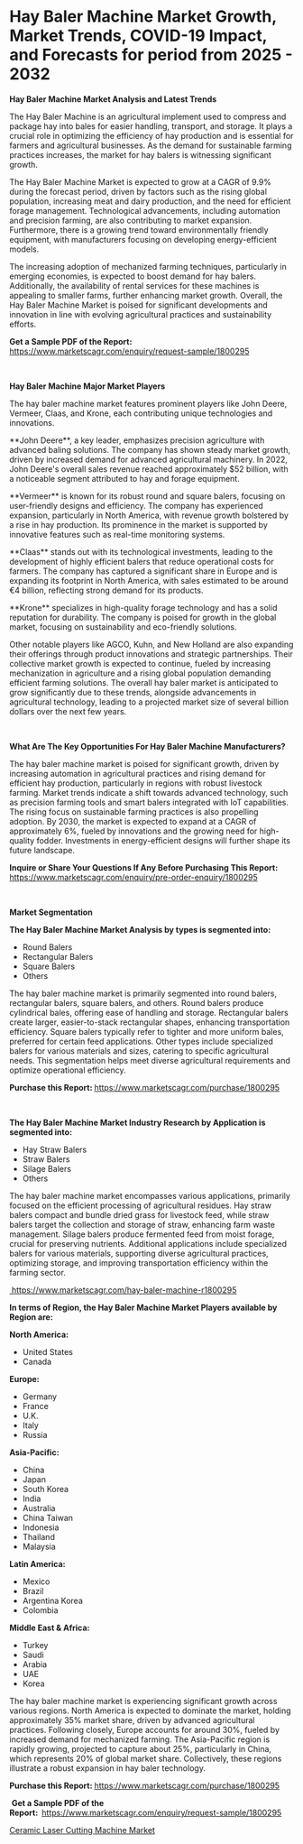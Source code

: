 <p><h1>Hay Baler Machine Market Growth, Market Trends, COVID-19 Impact, and Forecasts for period from 2025 - 2032</h1></p><p><strong>Hay Baler Machine Market Analysis and Latest Trends</strong></p>
<p><p>The Hay Baler Machine is an agricultural implement used to compress and package hay into bales for easier handling, transport, and storage. It plays a crucial role in optimizing the efficiency of hay production and is essential for farmers and agricultural businesses. As the demand for sustainable farming practices increases, the market for hay balers is witnessing significant growth.</p><p>The Hay Baler Machine Market is expected to grow at a CAGR of 9.9% during the forecast period, driven by factors such as the rising global population, increasing meat and dairy production, and the need for efficient forage management. Technological advancements, including automation and precision farming, are also contributing to market expansion. Furthermore, there is a growing trend toward environmentally friendly equipment, with manufacturers focusing on developing energy-efficient models.</p><p>The increasing adoption of mechanized farming techniques, particularly in emerging economies, is expected to boost demand for hay balers. Additionally, the availability of rental services for these machines is appealing to smaller farms, further enhancing market growth. Overall, the Hay Baler Machine Market is poised for significant developments and innovation in line with evolving agricultural practices and sustainability efforts.</p></p>
<p><strong>Get a Sample PDF of the Report:&nbsp;</strong> <a href="https://www.marketscagr.com/enquiry/request-sample/1800295?utm_campaign=1944&utm_medium=2&utm_source=Github&utm_content=ia&utm_term=19022025&utm_id=hay-baler-machine">https://www.marketscagr.com/enquiry/request-sample/1800295</a></p>
<p>&nbsp;</p>
<p><strong>Hay Baler Machine Major Market Players</strong></p>
<p><p>The hay baler machine market features prominent players like John Deere, Vermeer, Claas, and Krone, each contributing unique technologies and innovations. </p><p>**John Deere**, a key leader, emphasizes precision agriculture with advanced baling solutions. The company has shown steady market growth, driven by increased demand for advanced agricultural machinery. In 2022, John Deere's overall sales revenue reached approximately $52 billion, with a noticeable segment attributed to hay and forage equipment.</p><p>**Vermeer** is known for its robust round and square balers, focusing on user-friendly designs and efficiency. The company has experienced expansion, particularly in North America, with revenue growth bolstered by a rise in hay production. Its prominence in the market is supported by innovative features such as real-time monitoring systems.</p><p>**Claas** stands out with its technological investments, leading to the development of highly efficient balers that reduce operational costs for farmers. The company has captured a significant share in Europe and is expanding its footprint in North America, with sales estimated to be around €4 billion, reflecting strong demand for its products.</p><p>**Krone** specializes in high-quality forage technology and has a solid reputation for durability. The company is poised for growth in the global market, focusing on sustainability and eco-friendly solutions. </p><p>Other notable players like AGCO, Kuhn, and New Holland are also expanding their offerings through product innovations and strategic partnerships. Their collective market growth is expected to continue, fueled by increasing mechanization in agriculture and a rising global population demanding efficient farming solutions. The overall hay baler market is anticipated to grow significantly due to these trends, alongside advancements in agricultural technology, leading to a projected market size of several billion dollars over the next few years.</p></p>
<p>&nbsp;</p>
<p><strong>What Are The Key Opportunities For Hay Baler Machine Manufacturers?</strong></p>
<p><p>The hay baler machine market is poised for significant growth, driven by increasing automation in agricultural practices and rising demand for efficient hay production, particularly in regions with robust livestock farming. Market trends indicate a shift towards advanced technology, such as precision farming tools and smart balers integrated with IoT capabilities. The rising focus on sustainable farming practices is also propelling adoption. By 2030, the market is expected to expand at a CAGR of approximately 6%, fueled by innovations and the growing need for high-quality fodder. Investments in energy-efficient designs will further shape its future landscape.</p></p>
<p><strong>Inquire or Share Your Questions If Any Before Purchasing This Report:</strong> <a href="https://www.marketscagr.com/enquiry/pre-order-enquiry/1800295?utm_campaign=1944&utm_medium=2&utm_source=Github&utm_content=ia&utm_term=19022025&utm_id=hay-baler-machine">https://www.marketscagr.com/enquiry/pre-order-enquiry/1800295</a></p>
<p>&nbsp;</p>
<p><strong>Market Segmentation</strong></p>
<p><strong>The Hay Baler Machine Market Analysis by types is segmented into:</strong></p>
<p><ul><li>Round Balers</li><li>Rectangular Balers</li><li>Square Balers</li><li>Others</li></ul></p>
<p><p>The hay baler machine market is primarily segmented into round balers, rectangular balers, square balers, and others. Round balers produce cylindrical bales, offering ease of handling and storage. Rectangular balers create larger, easier-to-stack rectangular shapes, enhancing transportation efficiency. Square balers typically refer to tighter and more uniform bales, preferred for certain feed applications. Other types include specialized balers for various materials and sizes, catering to specific agricultural needs. This segmentation helps meet diverse agricultural requirements and optimize operational efficiency.</p></p>
<p><strong>Purchase this Report:&nbsp;</strong><a href="https://www.marketscagr.com/purchase/1800295?utm_campaign=1944&utm_medium=2&utm_source=Github&utm_content=ia&utm_term=19022025&utm_id=hay-baler-machine">https://www.marketscagr.com/purchase/1800295</a></p>
<p>&nbsp;</p>
<p><strong>The Hay Baler Machine Market Industry Research by Application is segmented into:</strong></p>
<p><ul><li>Hay Straw Balers</li><li>Straw Balers</li><li>Silage Balers</li><li>Others</li></ul></p>
<p><p>The hay baler machine market encompasses various applications, primarily focused on the efficient processing of agricultural residues. Hay straw balers compact and bundle dried grass for livestock feed, while straw balers target the collection and storage of straw, enhancing farm waste management. Silage balers produce fermented feed from moist forage, crucial for preserving nutrients. Additional applications include specialized balers for various materials, supporting diverse agricultural practices, optimizing storage, and improving transportation efficiency within the farming sector.</p></p>
<p><a href="https://www.marketscagr.com/hay-baler-machine-r1800295?utm_campaign=1944&utm_medium=2&utm_source=Github&utm_content=ia&utm_term=19022025&utm_id=hay-baler-machine">&nbsp;https://www.marketscagr.com/hay-baler-machine-r1800295</a></p>
<p><strong>In terms of Region, the Hay Baler Machine Market Players available by Region are:</strong></p>
<p>
    <p> <strong> North America: </strong>
        <ul>
            <li>United States</li>
            <li>Canada</li>
        </ul>
        </p> 
    <p> <strong> Europe: </strong>
        <ul>
            <li>Germany</li>
            <li>France</li>
            <li>U.K.</li>
            <li>Italy</li>
            <li>Russia</li>
        </ul>
        </p> 
    <p> <strong> Asia-Pacific: </strong>
        <ul>
            <li>China</li>
            <li>Japan</li>
            <li>South Korea</li>
            <li>India</li>
            <li>Australia</li>
            <li>China Taiwan</li>
            <li>Indonesia</li>
            <li>Thailand</li>
            <li>Malaysia</li>
        </ul>
        </p> 
    <p> <strong> Latin America: </strong>
        <ul>
            <li>Mexico</li>
            <li>Brazil</li>
            <li>Argentina Korea</li>
            <li>Colombia</li>
        </ul>
        </p> 
    <p> <strong> Middle East & Africa: </strong>
        <ul>
            <li>Turkey</li>
            <li>Saudi</li>
            <li>Arabia</li>
            <li>UAE</li>
            <li>Korea</li>
        </ul>
    </p>
    </p>
<p><p>The hay baler machine market is experiencing significant growth across various regions. North America is expected to dominate the market, holding approximately 35% market share, driven by advanced agricultural practices. Following closely, Europe accounts for around 30%, fueled by increased demand for mechanized farming. The Asia-Pacific region is rapidly growing, projected to capture about 25%, particularly in China, which represents 20% of global market share. Collectively, these regions illustrate a robust expansion in hay baler technology.</p></p>
<p><strong>Purchase this Report: </strong><a href="https://www.marketscagr.com/purchase/1800295?utm_campaign=1944&utm_medium=2&utm_source=Github&utm_content=ia&utm_term=19022025&utm_id=hay-baler-machine">https://www.marketscagr.com/purchase/1800295</a></p>
<p>&nbsp;<strong>Get a Sample PDF of the Report:&nbsp;&nbsp;</strong><a href="https://www.marketscagr.com/enquiry/request-sample/1800295?utm_campaign=1944&utm_medium=2&utm_source=Github&utm_content=ia&utm_term=19022025&utm_id=hay-baler-machine">https://www.marketscagr.com/enquiry/request-sample/1800295</a></p>
<p><strong></strong></p>
<p><p><a href="https://github.com/MarciaRunte/Market-Research-Report-List-1/blob/main/ceramic-laser-cutting-machine-market.md?utm_campaign=1944&utm_medium=2&utm_source=Github&utm_content=ia&utm_term=19022025&utm_id=hay-baler-machine">Ceramic Laser Cutting Machine Market</a></p></p>